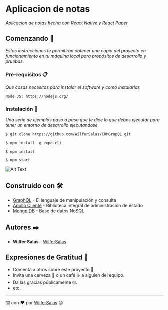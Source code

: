 # Aplicacion de notas

_Aplicacion de notas hecha con React Native y React Paper_

## Comenzando 🚀

_Estas instrucciones te permitirán obtener una copia del proyecto en funcionamiento en tu máquina local para propósitos de desarrollo y pruebas._

### Pre-requisitos 📋

_Que cosas necesitas para instalar el software y como instalarlas_

```
Node JS: https://nodejs.org/
```

### Instalación 🔧

_Una serie de ejemplos paso a paso que te dice lo que debes ejecutar para tener un entorno de desarrollo ejecutandose_

```
$ git clone https://github.com/WilferSalas/CRMGrapQL.git
```

```
$ npm install -g expo-cli
```

```
$ npm install
```

```
$ npm start
```
![Alt Text](https://gifyu.com/image/W2ov)

## Construido con 🛠️

* [GraphQL](https://graphql.org/) - El lenguaje de manipulación y consulta
* [Apollo Cliente](https://www.apollographql.com/) - Biblioteca integral de administración de estado 
* [Mongo DB](https://www.mongodb.com/) - Base de datos NoSQL

## Autores ✒️

* **Wilfer Salas** - [WilferSalas](https://github.com/WilferSalas)

## Expresiones de Gratitud 🎁

* Comenta a otros sobre este proyecto 📢
* Invita una cerveza 🍺 o un café ☕ a alguien del equipo. 
* Da las gracias públicamente 🤓.
* etc.



---
⌨️ con ❤️ por [WilferSalas](https://github.com/WilferSalas) 😊
